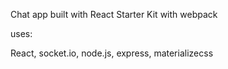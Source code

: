 Chat app built with React Starter Kit with webpack

uses:

React, socket.io, node.js, express, materializecss
